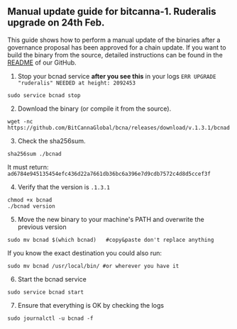 ## Manual update guide for bitcanna-1. Ruderalis upgrade on 24th Feb.
 
This guide shows how to perform a manual update of the binaries after a governance proposal has been approved for a chain update. If you want to build the binary from the source, detailed instructions can be found in the [README](https://github.com/BitCannaGlobal/bcna/blob/v.1.3.1.pre1/README.md) of our GitHub.

1) Stop your bcnad service **after you see this** in your logs `ERR UPGRADE "ruderalis" NEEDED at height: 2092453`

```
sudo service bcnad stop
```
2) Download the binary (or compile it from the source).
```
wget -nc https://github.com/BitCannaGlobal/bcna/releases/download/v.1.3.1/bcnad
```
3) Check the sha256sum. 
```
sha256sum ./bcnad
```
It must return: `ad6784e945135454efc436d22a7661db36bc6a396e7d9cdb7572c4d8d5ccef3f`

4) Verify that the version is `.1.3.1`
```
chmod +x bcnad
./bcnad version
```
5) Move the new binary to your machine's PATH and overwrite the previous version
```
sudo mv bcnad $(which bcnad)   #copy&paste don't replace anything
```
If you know the exact destination you could also run: 
```
sudo mv bcnad /usr/local/bin/ #or wherever you have it
```
6) Start the bcnad service
```
sudo service bcnad start
```
7) Ensure that everything is OK by checking the logs 
```
sudo journalctl -u bcnad -f
```

